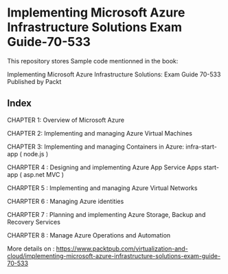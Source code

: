 # Implementing Microsoft Azure Infrastructure Solutions Exam Guide-70-533 
This repository stores Sample code mentionned in the book:

Implementing Microsoft Azure Infrastructure Solutions: Exam Guide 70-533 Published by Packt



## Index 

CHAPTER 1: Overview of Microsoft Azure

CHAPTER 2: Implementing and managing Azure Virtual Machines 

CHAPTER 3: Implementing and managing Containers in Azure: 
infra-start-app ( node.js )

CHARPTER 4 : Designing and implementing Azure App Service Apps
start-app ( asp.net MVC )

CHARPTER 5 : Implementing and managing Azure Virtual Networks

CHARPTER 6 : Managing Azure identities 

CHARPTER 7 : Planning and implementing Azure Storage,  Backup and Recovery Services

CHARPTER 8 : Manage Azure Operations and Automation


More details on : 
https://www.packtpub.com/virtualization-and-cloud/implementing-microsoft-azure-infrastructure-solutions-exam-guide-70-533

